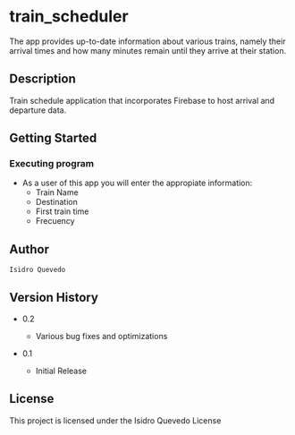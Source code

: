 # train_scheduler

The app provides up-to-date information about various trains, namely their arrival times and how many minutes remain until they arrive at their station.

## Description

Train schedule application that incorporates Firebase to host arrival and departure data.

## Getting Started

### Executing program

* As a user of this app you will enter the appropiate information:
  * Train Name
  * Destination
  * First train time
  * Frecuency


## Author
    Isidro Quevedo   

## Version History

* 0.2
    * Various bug fixes and optimizations
  
* 0.1
    * Initial Release

## License

This project is licensed under the Isidro Quevedo License